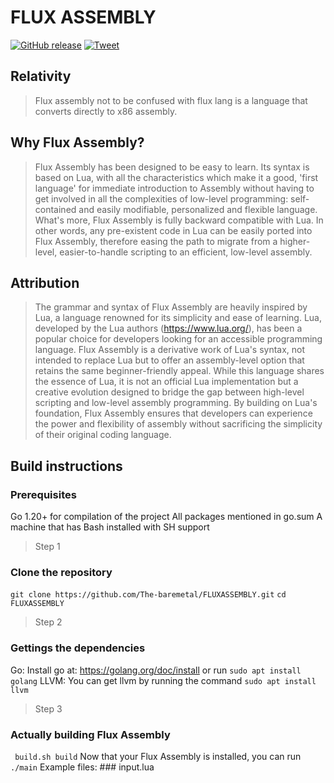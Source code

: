 # FLUX ASSEMBLY

[![GitHub release](https://img.shields.io/github/release/platane/snk.svg?style=flat-square)](https://github.com/The-baremetal/FLUXASSEMBLY/releases/latest) [![Tweet](https://img.shields.io/twitter/url/http/shields.io.svg?style=social)](https://twitter.com/intent/tweet?text=I%20Just%20Found%20This%20Named%20Aether&url=https://github.com/The-baremetal/FLUXASSEMBLY&hashtags=coding,programming,programminglanguage,aether,aetherlang,project,fyp)

## Relativity
> Flux assembly not to be confused with flux lang is a language that converts directly to x86 assembly.
## Why Flux Assembly?
> Flux Assembly has been designed to be easy to learn. Its syntax is based on Lua, with all the characteristics which make it a good, 'first language' for immediate introduction to Assembly without having to get involved in all the complexities of low-level programming: self-contained and easily modifiable, personalized and flexible language.
> What's more, Flux Assembly is fully backward compatible with Lua. In other words, any pre-existent code in Lua can be easily ported into Flux Assembly, therefore easing the path to migrate from a higher-level, easier-to-handle scripting to an efficient, low-level assembly.
## Attribution
> The grammar and syntax of Flux Assembly are heavily inspired by Lua, a language renowned for its simplicity and ease of learning. Lua, developed by the Lua authors (https://www.lua.org/), has been a popular choice for developers looking for an accessible programming language.
> Flux Assembly is a derivative work of Lua's syntax, not intended to replace Lua but to offer an assembly-level option that retains the same beginner-friendly appeal. While this language shares the essence of Lua, it is not an official Lua implementation but a creative evolution designed to bridge the gap between high-level scripting and low-level assembly programming.
> By building on Lua's foundation, Flux Assembly ensures that developers can experience the power and flexibility of assembly without sacrificing the simplicity of their original coding language.
## Build instructions

### Prerequisites
Go 1.20+ for compilation of the project
All packages mentioned in go.sum
A machine that has Bash installed with SH support

> Step 1
### Clone the repository
```git clone https://github.com/The-baremetal/FLUXASSEMBLY.git```
```cd FLUXASSEMBLY```
> Step 2
### Gettings the dependencies
Go: Install go at: https://golang.org/doc/install or run ```sudo apt install golang```
LLVM: You can get llvm by running the command ```sudo apt install llvm```
> Step 3
### Actually building Flux Assembly
``` build.sh build```
Now that your Flux Assembly is installed, you can run ```./main```
Example files: ### input.lua
